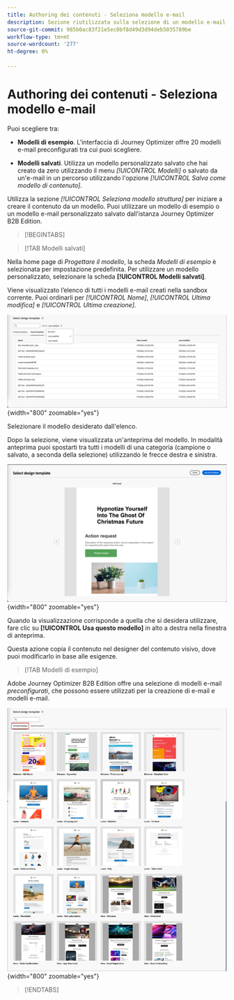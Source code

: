 ```yaml
---
title: Authoring dei contenuti - Seleziona modello e-mail
description: Sezione riutilizzata sulla selezione di un modello e-mail per l’authoring dei contenuti
source-git-commit: 985b0ac83f21e5ec0bf8d49d3d94deb5035789be
workflow-type: tm+mt
source-wordcount: '277'
ht-degree: 0%

---
```


# Authoring dei contenuti - Seleziona modello e-mail

Puoi scegliere tra:

* **Modelli di esempio**. L’interfaccia di Journey Optimizer offre 20 modelli e-mail preconfigurati tra cui puoi scegliere.

* **Modelli salvati**. Utilizza un modello personalizzato salvato che hai creato da zero utilizzando il menu _[!UICONTROL Modelli]_ o salvato da un&#39;e-mail in un percorso utilizzando l&#39;opzione _[!UICONTROL Salva come modello di contenuto]_.

Utilizza la sezione _[!UICONTROL Seleziona modello struttura]_ per iniziare a creare il contenuto da un modello. Puoi utilizzare un modello di esempio o un modello e-mail personalizzato salvato dall’istanza Journey Optimizer B2B Edition.

>[!BEGINTABS]

>[!TAB Modelli salvati]

Nella home page di _Progettare il modello_, la scheda _Modelli di esempio_ è selezionata per impostazione predefinita. Per utilizzare un modello personalizzato, selezionare la scheda **[!UICONTROL Modelli salvati]**.

Viene visualizzato l’elenco di tutti i modelli e-mail creati nella sandbox corrente. Puoi ordinarli per _[!UICONTROL Nome]_, _[!UICONTROL Ultima modifica]_ e _[!UICONTROL Ultima creazione]_.

![Scegli un modello salvato](../assets/content-design-shared/templates-design-saved-sort-by.png){width="800" zoomable="yes"}

Selezionare il modello desiderato dall&#39;elenco.

Dopo la selezione, viene visualizzata un&#39;anteprima del modello. In modalità anteprima puoi spostarti tra tutti i modelli di una categoria (campione o salvato, a seconda della selezione) utilizzando le frecce destra e sinistra.

![Anteprima del modello salvato](../assets/content-design-shared/templates-design-saved-preview.png){width="800" zoomable="yes"}

Quando la visualizzazione corrisponde a quella che si desidera utilizzare, fare clic su **[!UICONTROL Usa questo modello]** in alto a destra nella finestra di anteprima.

Questa azione copia il contenuto nel designer del contenuto visivo, dove puoi modificarlo in base alle esigenze.

>[!TAB Modelli di esempio]

Adobe Journey Optimizer B2B Edition offre una selezione di modelli e-mail _preconfigurati_, che possono essere utilizzati per la creazione di e-mail e modelli e-mail.

![Scegli un modello fornito da Adobe](../assets/content-design-shared/templates-design-samples.png){width="800" zoomable="yes"}

>[!ENDTABS]